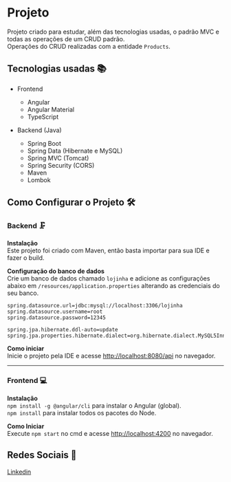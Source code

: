 # Projeto

Projeto criado para estudar, além das tecnologias usadas, o padrão MVC e todas as operações de um CRUD padrão.      
Operações do CRUD realizadas com a entidade `Products`.

## Tecnologias usadas 📚

- Frontend
    - Angular
    - Angular Material
    - TypeScript

- Backend (Java)
    - Spring Boot
    - Spring Data (Hibernate e MySQL)
    - Spring MVC (Tomcat)
    - Spring Security (CORS)
    - Maven
    - Lombok

## Como Configurar o Projeto 🛠


### Backend 🗜

**Instalação**   
Este projeto foi criado com Maven, então basta importar para sua IDE e fazer o build.

**Configuração do banco de dados**   
Crie um banco de dados chamado `lojinha` e adicione as configurações abaixo em `/resources/application.properties` alterando as credenciais do seu banco.

```
spring.datasource.url=jdbc:mysql://localhost:3306/lojinha
spring.datasource.username=root
spring.datasource.password=12345
 
spring.jpa.hibernate.ddl-auto=update
spring.jpa.properties.hibernate.dialect=org.hibernate.dialect.MySQL5InnoDBDialect
```

**Como iniciar**  
Inicie o projeto pela IDE e acesse <http://localhost:8080/api> no navegador.

---

### Frontend 💻

**Instalação**   
`npm install -g @angular/cli` para instalar o Angular (global).   
`npm install` para instalar todos os pacotes do Node.

**Como Iniciar**   
Execute `npm start` no cmd e acesse <http://localhost:4200> no navegador.

## Redes Sociais 🖖

[Linkedin](http://www.linkedin.com/in/viniciuspadovam)
